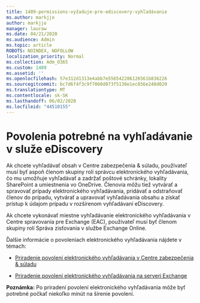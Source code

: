 ```yaml
---
title: 1489-permissions-vyžaduje-pre-ediscovery-vyhľadávanie
ms.author: markjjo
author: markjjo
manager: lauraw
ms.date: 04/21/2020
ms.audience: Admin
ms.topic: article
ROBOTS: NOINDEX, NOFOLLOW
localization_priority: Normal
ms.collection: Adm_O365
ms.custom: 1489
ms.assetid: ''
ms.openlocfilehash: 57e312d1313e4abb7e556542286126561b836226
ms.sourcegitcommit: bc7d6f4f3c9f7060d073f5130e1ec856e248d020
ms.translationtype: MT
ms.contentlocale: sk-SK
ms.lasthandoff: 06/02/2020
ms.locfileid: "44510155"
---
```

# <a name="permissions-required-for-ediscovery-searches"></a>Povolenia potrebné na vyhľadávanie v služe eDiscovery

Ak chcete vyhľadávať obsah v Centre zabezpečenia & súladu, používateľ musí byť aspoň členom skupiny rolí správcu elektronického vyhľadávania, čo mu umožňuje vyhľadávať a zadržať poštové schránky, lokality SharePoint a umiestnenia vo OneDrive. Členovia môžu tiež vytvárať a spravovať prípady elektronického vyhľadávania, pridávať a odstraňovať členov do prípadu, vytvárať a upravovať vyhľadávania obsahu a získať prístup k údajom prípadu v rozšírenom vyhľadávaní eDiscovery.

Ak chcete vykonávať miestne vyhľadávanie elektronického vyhľadávania v Centre spravovania pre Exchange (EAC), používateľ musí byť členom skupiny rolí Správa zisťovania v službe Exchange Online.

Ďalšie informácie o povoleniach elektronického vyhľadávania nájdete v témach: 

- [Priradenie povolení elektronického vyhľadávania v Centre zabezpečenia & súladu](https://docs.microsoft.com/microsoft-365/compliance/assign-ediscovery-permissions)

- [Priradenie povolení elektronického vyhľadávania na serveri Exchange](https://docs.microsoft.com/exchange/security-and-compliance/in-place-ediscovery/assign-ediscovery-permissions)

**Poznámka:** Po priradení povolení elektronického vyhľadávania môže byť potrebné počkať niekoľko minút na šírenie povolení.

